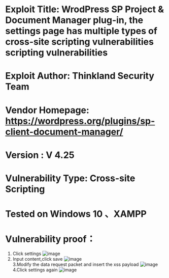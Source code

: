 # Exploit Title: WrodPress SP Project & Document Manager plug-in, the settings page has multiple types of cross-site scripting vulnerabilities scripting vulnerabilities
# Exploit Author: Thinkland Security Team
# Vendor Homepage: https://wordpress.org/plugins/sp-client-document-manager/
# Version :  V 4.25
# Vulnerability Type: Cross-site Scripting
# Tested on Windows 10 、XAMPP
# Vulnerability proof：  
1. Click settings
![image]()  
2. Input content,click save
![image]()  
3.Modify the data request packet and insert the xss payload
![image]()  
4.Click settings again
![image]()  


